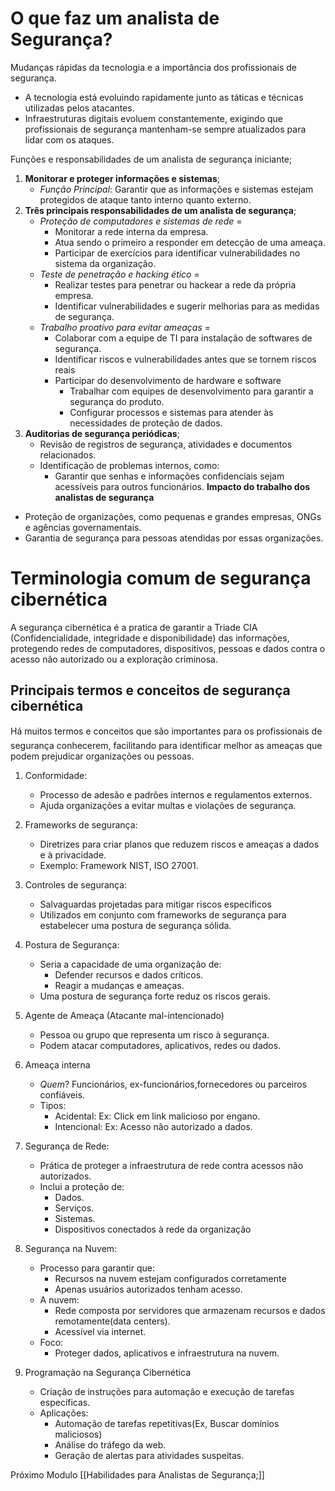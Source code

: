 # O que faz um analista de Segurança?

Mudanças rápidas da tecnologia e a importância dos profissionais de segurança.
- A tecnologia está evoluindo rapidamente junto as táticas e técnicas utilizadas pelos atacantes.
- Infraestruturas digitais evoluem constantemente, exigindo que profissionais de segurança mantenham-se sempre atualizados para lidar com os ataques.

Funções e responsabilidades de um analista de segurança iniciante;
1. **Monitorar e proteger informações e sistemas**;
	- _Função Principal_: Garantir que as informações e sistemas estejam protegidos de ataque tanto interno quanto externo. 
2. **Três principais responsabilidades de um analista de segurança**;
	- _Proteção de computadores e sistemas de rede_ =
		- Monitorar a rede interna da empresa.
		- Atua sendo o primeiro a responder em detecção de uma ameaça.
		- Participar de exercícios para identificar vulnerabilidades no sistema da organização.
	- _Teste de penetração e hacking ético_ =
		- Realizar testes para penetrar ou hackear a rede da própria empresa.
		- Identificar vulnerabilidades e sugerir melhorias para as medidas de segurança.
	- _Trabalho proativo para evitar ameaças_ =
		- Colaborar com a equipe de TI para instalação de softwares de segurança.
		- Identificar riscos e vulnerabilidades antes que se tornem riscos reais
		- Participar do desenvolvimento de hardware e software
			- Trabalhar com equipes de desenvolvimento para garantir a segurança do produto.
			- Configurar processos e sistemas para atender às necessidades de proteção de dados.
3. **Auditorias de segurança periódicas**;
	-  Revisão de registros de segurança, atividades e documentos relacionados.
	- Identificação de problemas internos, como:
		- Garantir que senhas e informações confidenciais sejam acessíveis para outros funcionários.
**Impacto do trabalho dos analistas de segurança**
- Proteção de organizações, como pequenas e grandes empresas, ONGs e agências governamentais.
- Garantia de segurança para pessoas atendidas por essas organizações.
# Terminologia comum de segurança cibernética

A segurança cibernética é a pratica de garantir a Triade CIA (Confidencialidade, integridade e disponibilidade) das informações, protegendo redes de computadores, dispositivos, pessoas e dados contra o acesso não autorizado ou a exploração criminosa.

## Principais termos e conceitos de segurança cibernética

Há muitos termos e conceitos que são importantes para os profissionais de segurança conhecerem, facilitando para identificar melhor as ameaças que podem prejudicar organizações ou pessoas.

1. Conformidade:
	- Processo de adesão e padrões internos e regulamentos externos.
	- Ajuda organizações a evitar multas e violações de segurança.
	
2. Frameworks de segurança:
	- Diretrizes para criar planos que reduzem riscos e ameaças a dados e à privacidade.
	- Exemplo: Framework NIST, ISO 27001.
	
3. Controles de segurança:
	- Salvaguardas projetadas para mitigar riscos específicos
	- Utilizados em conjunto com frameworks de segurança para estabelecer uma postura de segurança sólida.
	
4. Postura de Segurança:
	- Seria a capacidade de uma organização de:
		- Defender recursos e dados críticos.
		- Reagir a mudanças e ameaças.
	- Uma postura de segurança forte reduz os riscos gerais.
	
5. Agente de Ameaça (Atacante mal-intencionado)
	- Pessoa ou grupo que representa um risco à segurança.
	- Podem atacar computadores, aplicativos, redes ou dados.
6. Ameaça interna
	- *Quem*? Funcionários, ex-funcionários,fornecedores ou parceiros confiáveis.
	- Tipos:
		- Acidental: Ex: Click em link malicioso por engano.
		- Intencional: Ex: Acesso não autorizado a dados.
7. Segurança de Rede:
	- Prática de proteger a infraestrutura de rede contra acessos não autorizados.
	- Inclui a proteção de:
		- Dados.
		- Serviços.
		- Sistemas.
		- Dispositivos conectados à rede da organização
8. Segurança na Nuvem:
	- Processo para garantir que:
		-  Recursos na nuvem estejam configurados corretamente
		- Apenas usuários autorizados tenham acesso.
	- A nuvem:
		- Rede composta por servidores que armazenam recursos e dados remotamente(data centers).
		- Acessível via internet.
	- Foco:
		- Proteger dados, aplicativos e infraestrutura na nuvem.
9. Programação na Segurança Cibernética
	- Criação de instruções para automação e execução de tarefas específicas.
	- Aplicações:
		- Automação de tarefas repetitivas(Ex, Buscar domínios maliciosos)
		- Análise do tráfego da web.
		- Geração de alertas para atividades suspeitas.

Próximo Modulo [[Habilidades para Analistas de Segurança;]]
